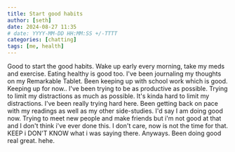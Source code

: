 ```yaml
---
title: Start good habits
author: [seth]
date: 2024-08-27 11:35
# date: YYYY-MM-DD HH:MM:SS +/-TTTT
categories: [chatting]
tags: [me, health]
---
```


Good to start the good habits. Wake up early every morning, take my meds and exercise. Eating healthy is good too. I've been journaling my thoughts on my Remarkable Tablet. Been keeping up with school work which is good. Keeping up for now.. I've been trying to be as productive as possible. Trying to limit my distractions as much as possible. It's kinda hard to limit my distractions. I've been really trying hard here. Been getting back on pace with my readings as well as my other side-studies. I'd say I am doing good now. Trying to meet new people and make friends but i'm not good at that and I don't think i've ever done this. I don't care, now is not the time for that. KEEP i DON'T KNOW what i was saying there. Anyways. Been doing good real great. hehe.
